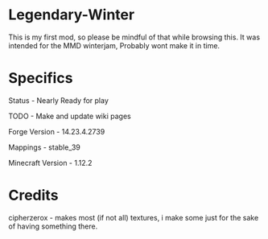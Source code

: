 # Legendary-Winter
This is my first mod, so please be mindful of that while browsing this.
It was intended for the MMD winterjam, Probably wont make it in time.
# Specifics
Status - Nearly Ready for play  

TODO - Make and update wiki pages

Forge Version - 14.23.4.2739

Mappings - stable_39

Minecraft Version - 1.12.2
# Credits
cipherzerox - makes most (if not all) textures, i make some just for the sake of having something there.

